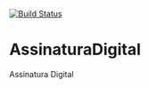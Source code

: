 [![Build Status](https://travis-ci.org/DouglasLopesFarias/AssinaturaDigital.svg?branch=master)](https://travis-ci.org/DouglasLopesFarias/AssinaturaDigital)
# AssinaturaDigital
Assinatura Digital
